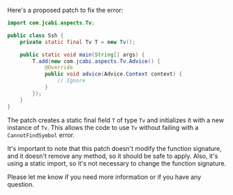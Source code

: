 Here's a proposed patch to fix the error:
```java
import com.jcabi.aspects.Tv;

public class Ssh {
    private static final Tv T = new Tv();

    public static void main(String[] args) {
        T.add(new com.jcabi.aspects.Tv.Advice() {
            @Override
            public void advice(Advice.Context context) {
                // Ignore
            }
        });
    }
}
```
The patch creates a static final field `T` of type `Tv` and initializes it with a new instance of `Tv`. This allows the code to use `Tv` without failing with a `CannotFindSymbol` error.

It's important to note that this patch doesn't modify the function signature, and it doesn't remove any method, so it should be safe to apply.
Also, it's using a static import, so it's not necessary to change the function signature.

Please let me know if you need more information or if you have any question.